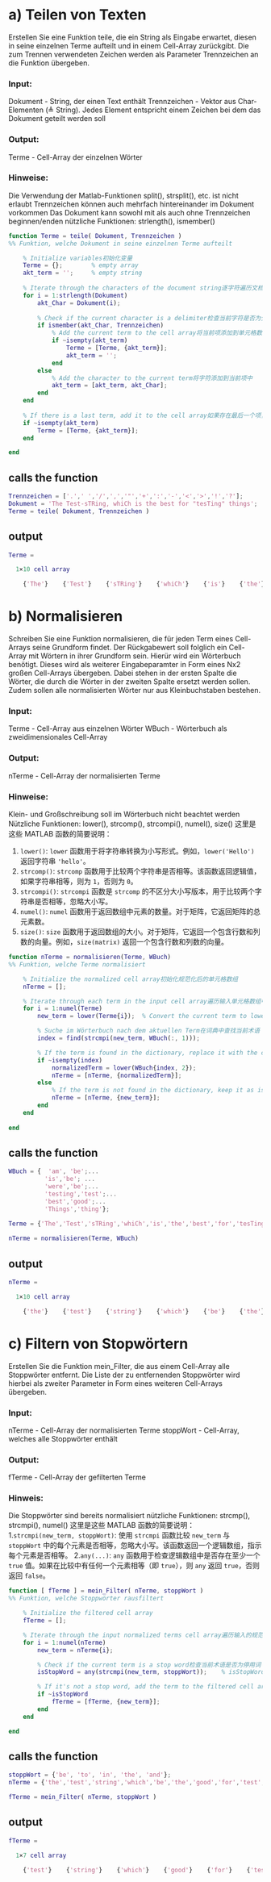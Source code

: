 # a) Teilen von Texten

Erstellen Sie eine Funktion teile, die ein String als Eingabe erwartet, diesen in seine einzelnen Terme aufteilt und in einem Cell-Array zurückgibt. Die zum Trennen verwendeten Zeichen werden als Parameter Trennzeichen an die Funktion übergeben.

### Input:
Dokument - String, der einen Text enthält
Trennzeichen - Vektor aus Char-Elementen (≜ String). Jedes Element entspricht einem Zeichen bei dem das Dokument geteilt werden soll

### Output:
Terme - Cell-Array der einzelnen Wörter

### Hinweise:
Die Verwendung der Matlab-Funktionen split(), strsplit(), etc. ist nicht erlaubt
Trennzeichen können auch mehrfach hintereinander im Dokument vorkommen
Das Dokument kann sowohl mit als auch ohne Trennzeichen beginnen/enden
nützliche Funktionen: strlength(), ismember()


```matlab
function Terme = teile( Dokument, Trennzeichen )
%% Funktion, welche Dokument in seine einzelnen Terme aufteilt

    % Initialize variables初始化变量
    Terme = {};        % empty array
    akt_term = '';     % empty string
    
    % Iterate through the characters of the document string逐字符遍历文档字符串
    for i = 1:strlength(Dokument)
        akt_Char = Dokument(i);
        
        % Check if the current character is a delimiter检查当前字符是否为分隔符
        if ismember(akt_Char, Trennzeichen)
            % Add the current term to the cell array将当前项添加到单元格数组中
            if ~isempty(akt_term)
                Terme = [Terme, {akt_term}];
                akt_term = '';
            end
        else
            % Add the character to the current term将字符添加到当前项中
            akt_term = [akt_term, akt_Char];
        end
    end
    
    % If there is a last term, add it to the cell array如果存在最后一个项，则添加到单元格数组中
    if ~isempty(akt_term)
        Terme = [Terme, {akt_term}];
    end

end
```

## calls the function
```matlab
Trennzeichen = ['.',' ','/',',','"','+',':','-','<','>','!','?'];
Dokument = 'The Test-sTRing, whiCh is the best for "tesTing" things';
Terme = teile( Dokument, Trennzeichen )
```

## output
```matlab
Terme =

  1×10 cell array

    {'The'}    {'Test'}    {'sTRing'}    {'whiCh'}    {'is'}    {'the'}    {'best'}    {'for'}    {'tesTing'}    {'things'}
```



# b) Normalisieren

Schreiben Sie eine Funktion normalisieren, die für jeden Term eines Cell-Arrays seine Grundform findet. Der Rückgabewert soll folglich ein Cell-Array mit Wörtern in ihrer Grundform sein. Hierür wird ein Wörterbuch benötigt. Dieses wird als weiterer Eingabeparamter in Form eines Nx2 großen Cell-Arrays übergeben. Dabei stehen in der ersten Spalte die Wörter, die durch die Wörter in der zweiten Spalte ersetzt werden sollen. Zudem sollen alle normalisierten Wörter nur aus Kleinbuchstaben bestehen.

### Input:
Terme - Cell-Array aus einzelnen Wörter
WBuch - Wörterbuch als zweidimensionales Cell-Array

### Output:
nTerme - Cell-Array der normalisierten Terme

### Hinweise:
Klein- und Großschreibung soll im Wörterbuch nicht beachtet werden
Nützliche Funktionen: lower(), strcomp(), strcompi(), numel(), size()
这里是这些 MATLAB 函数的简要说明：
1. `lower()`: `lower` 函数用于将字符串转换为小写形式。例如，`lower('Hello')` 返回字符串 `'hello'`。
2. `strcomp()`: `strcomp` 函数用于比较两个字符串是否相等。该函数返回逻辑值，如果字符串相等，则为 `1`，否则为 `0`。
3. `strcompi()`: `strcompi` 函数是 `strcomp` 的不区分大小写版本，用于比较两个字符串是否相等，忽略大小写。
4. `numel()`: `numel` 函数用于返回数组中元素的数量。对于矩阵，它返回矩阵的总元素数。
5. `size()`: `size` 函数用于返回数组的大小。对于矩阵，它返回一个包含行数和列数的向量。例如，`size(matrix)` 返回一个包含行数和列数的向量。


```matlab
function nTerme = normalisieren(Terme, WBuch)
%% Funktion, welche Terme normalisiert

    % Initialize the normalized cell array初始化规范化后的单元格数组
    nTerme = [];

    % Iterate through each term in the input cell array遍历输入单元格数组中的每个术语
    for i = 1:numel(Terme)
        new_term = lower(Terme{i});  % Convert the current term to lowercase将当前术语转换为小写

        % Suche im Wörterbuch nach dem aktuellen Term在词典中查找当前术语
        index = find(strcmpi(new_term, WBuch(:, 1)));

        % If the term is found in the dictionary, replace it with the corresponding base form如果在词典中找到术语，则用对应的基本形式替换
        if ~isempty(index)
            normalizedTerm = lower(WBuch{index, 2});
            nTerme = [nTerme, {normalizedTerm}];
        else
            % If the term is not found in the dictionary, keep it as is如果在词典中未找到术语，则保留原样
            nTerme = [nTerme, {new_term}];
        end
    end
    
end
```

## calls the function
```matlab
WBuch = {  'am', 'be';...
          'is','be'; ...
          'were','be';...
          'testing','test';...
          'best','good';...
          'Things','thing'};
                
Terme = {'The','Test','sTRing','whiCh','is','the','best','for','tesTing','things'};

nTerme = normalisieren(Terme, WBuch)
```

## output
```matlab
nTerme =

  1×10 cell array

    {'the'}    {'test'}    {'string'}    {'which'}    {'be'}    {'the'}    {'good'}    {'for'}    {'test'}    {'thing'}
```



# c) Filtern von Stopwörtern
Erstellen Sie die Funktion mein_Filter, die aus einem Cell-Array alle Stoppwörter entfernt. Die Liste der zu entfernenden Stoppwörter wird hierbei als zweiter Parameter in Form eines weiteren Cell-Arrays übergeben.

### Input:
nTerme - Cell-Array der normalisierten Terme
stoppWort - Cell-Array, welches alle Stoppwörter enthält

### Output:
fTerme - Cell-Array der gefilterten Terme

### Hinweis:
Die Stoppwörter sind bereits normalisiert
nützliche Funktionen: strcmp(), strcmpi(), numel()
这里是这些 MATLAB 函数的简要说明：
1.`strcmpi(new_term, stoppWort)`: 使用 `strcmpi` 函数比较 `new_term` 与 `stoppWort` 中的每个元素是否相等，忽略大小写。该函数返回一个逻辑数组，指示每个元素是否相等。
2.`any(...)`: `any` 函数用于检查逻辑数组中是否存在至少一个 `true` 值。如果在比较中有任何一个元素相等（即 `true`），则 `any` 返回 `true`，否则返回 `false`。

```matlab
function [ fTerme ] = mein_Filter( nTerme, stoppWort )
%% Funktion, welche Stoppwörter rausfiltert

    % Initialize the filtered cell array
    fTerme = [];

    % Iterate through the input normalized terms cell array遍历输入的规范化后的术语单元格数组
    for i = 1:numel(nTerme)
        new_term = nTerme{i};

        % Check if the current term is a stop word检查当前术语是否为停用词
        isStopWord = any(strcmpi(new_term, stoppWort));    % isStopWord =0/1 logicwert -

        % If it's not a stop word, add the term to the filtered cell array如果不是停用词，将术语添加到过滤后的单元格数组中
        if ~isStopWord
            fTerme = [fTerme, {new_term}];
        end
    end

end
```

## calls the function
```matlab
stoppWort = {'be', 'to', 'in', 'the', 'and'};
nTerme = {'the','test','string','which','be','the','good','for','test','thing'};

fTerme = mein_Filter( nTerme, stoppWort )
```

## output
```matlab
fTerme =

  1×7 cell array

    {'test'}    {'string'}    {'which'}    {'good'}    {'for'}    {'test'}    {'thing'}
```



# 
